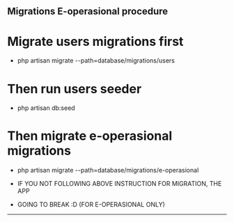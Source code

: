 ## Migrations E-operasional procedure

# Migrate users migrations first
* php artisan migrate --path=database/migrations/users

# Then run users seeder
* php artisan db:seed  

# Then migrate e-operasional migrations 
* php artisan migrate --path=database/migrations/e-operasional

* IF YOU NOT FOLLOWING ABOVE INSTRUCTION FOR MIGRATION, THE APP
* GOING TO BREAK :D (FOR E-OPERASIONAL ONLY)

----------------------------------------------------------------------------------------------------------